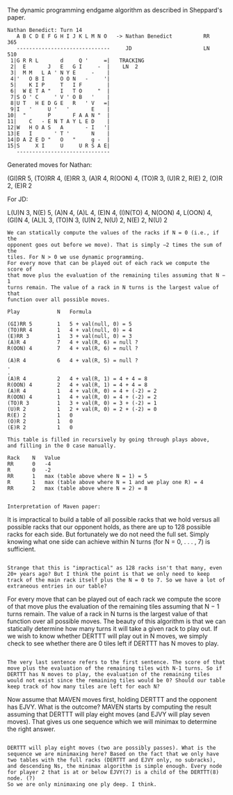 The dynamic programming endgame algorithm as described in Sheppard's paper.

```
Nathan Benedict: Turn 14
   A B C D E F G H I J K L M N O   -> Nathan Benedict          RR      365
   ------------------------------     JD                       LN      510
 1|G R R L       d     Q '     =|   TRACKING
 2|  E       J   E   G I     -  |    LN  2
 3|  M M   L A ' N Y E     -    |
 4|'   O B I     O O N   -     '|
 5|    K I P     T   I F        |
 6|  W E T A "   I   T O     "  |
 7|S O ' C     ' V ' O B   '    |
 8|U T   H E D G E   R   ' V   =|
 9|I   '     U '   '       E    |
10|  "       P       F A A N "  |
11|    C   - E N T A Y L E D    |
12|W   H O A S   A       - I   '|
13|E   I       ' T '       N    |
14|D A Z E D "   O   "     g -  |
15|S     X I     U     U R S A E|
   ------------------------------
```

Generated moves for Nathan:

(GI)RR 5, (TO)RR 4, (E)RR 3, (A)R 4, R(OON) 4, (TO)R 3, (U)R 2, R(E) 2, (O)R 2, (E)R 2

For JD:

L(U)N 3, N(E) 5, (A)N 4, (A)L 4, (E)N 4, (I)N(TO) 4, N(OON) 4, L(OON) 4, (GI)N 4, (AL)L 3, (TO)N 3, (U)N 2, N(U) 2, N(E) 2, N(U) 2


```
We can statically compute the values of the racks if N = 0 (i.e., if the
opponent goes out before we move). That is simply −2 times the sum of the
tiles. For N > 0 we use dynamic programming.
For every move that can be played out of each rack we compute the score of
that move plus the evaluation of the remaining tiles assuming that N − 1
turns remain. The value of a rack in N turns is the largest value of that
function over all possible moves.
```

    Play            N   Formula

    (GI)RR 5        1   5 + val(null, 0) = 5
    (TO)RR 4        1   4 + val(null, 0) = 4
    (E)RR 3         1   3 + val(null, 0) = 3
    (A)R 4          7   4 + val(R, 6) = null ?
    R(OON) 4        7   4 + val(R, 6) = null ?

    (A)R 4          6   4 + val(R, 5) = null ?
    .
    .
    (A)R 4          2   4 + val(R, 1) = 4 + 4 = 8
    R(OON) 4        2   4 + val(R, 1) = 4 + 4 = 8
    (A)R 4          1   4 + val(R, 0) = 4 + (-2) = 2
    R(OON) 4        1   4 + val(R, 0) = 4 + (-2) = 2
    (TO)R 3         1   3 + val(R, 0) = 3 + (-2) = 1
    (U)R 2          1   2 + val(R, 0) = 2 + (-2) = 0
    R(E) 2          1   0
    (O)R 2          1   0
    (E)R 2          1   0

    This table is filled in recursively by going through plays above,
    and filling in the 0 case manually.

    Rack    N   Value
    RR      0   -4
    R       0   -2
    RR      1   max (table above where N = 1) = 5
    R       1   max (table above where N = 1 and we play one R) = 4
    RR      2   max (table above where N = 2) = 8
```

Interpretation of Maven paper:

```
It is impractical to build a table of all possible racks that we hold versus all possible racks that our opponent holds, as there are up to 128 possible racks for each side. But fortunately we do not need the full set. Simply knowing what one side can achieve within N turns (for N = 0, . . . , 7) is sufficient.
```

Strange that this is "impractical" as 128 racks isn't that many, even 20+ years ago? But I think the point is that we only need to keep track of the main rack itself plus the N = 0 to 7. So we have a lot of extraneous entries in our table?

```
For every move that can be played out of each rack we compute the score of that move plus the evaluation of the remaining tiles assuming that N − 1 turns remain. The value of a rack in N turns is the largest value of that function over all possible moves.
The beauty of this algorithm is that we can statically determine how many turns it will take a given rack to play out. If we wish to know whether DERTTT will play out in N moves, we simply check to see whether there are 0 tiles left if DERTTT has N moves to play.
```

The very last sentence refers to the first sentence. The score of that move plus the evaluation of the remaining tiles with N-1 turns. So if DERTTT has N moves to play, the evaluation of the remaining tiles would not exist since the remaining tiles would be 0? Should our table keep track of how many tiles are left for each N?

```
Now assume that MAVEN moves first, holding DERTTT and the opponent has EJVY. What is the outcome? MAVEN starts by computing the result assuming that DERTTT will play eight moves (and EJVY will play seven moves). That gives us one sequence which we will minimax to determine the right answer.
```

DERTTT will play eight moves (two are possibly passes). What is the sequence we are minimaxing here? Based on the fact that we only have two tables with the full racks (DERTTT and EJVY only, no subracks), and descending Ns, the minimax algorithm is simple enough. Every node for player 2 that is at or below EJVY(7) is a child of the DERTTT(8) node. (?)
So we are only minimaxing one ply deep. I think.